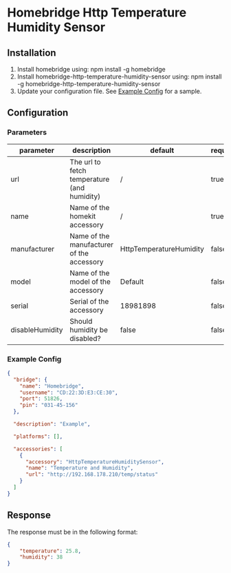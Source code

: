# Homebridge Http Temperature Humidity Sensor

## Installation

1. Install homebridge using: npm install -g homebridge
2. Install homebridge-http-temperature-humidity-sensor using: npm install -g homebridge-http-temperature-humidity-sensor
3. Update your configuration file. See [Example Config](#example-config) for a sample.

## Configuration

### Parameters
| parameter       | description                                                | default                 | required |
|-----------------|------------------------------------------------------------|-------------------------|----------|
| url             | The url to fetch temperature (and humidity)                | /                       | true     |
| name            | Name of the homekit accessory                              | /                       | true     |
| manufacturer    | Name of the manufacturer of the accessory                  | HttpTemperatureHumidity | false    |
| model           | Name of the model of the accessory                         | Default                 | false    |
| serial          | Serial of the accessory                                    | 18981898                | false    |
| disableHumidity | Should humidity be disabled?                               | false                   | false    |

### Example Config

```json
{
  "bridge": {
    "name": "Homebridge",
    "username": "CD:22:3D:E3:CE:30",
    "port": 51826,
    "pin": "031-45-156"
  },

  "description": "Example",

  "platforms": [],

  "accessories": [
    {
      "accessory": "HttpTemperatureHumiditySensor",
      "name": "Temperature and Humidity",
      "url": "http://192.168.178.210/temp/status"
    }
  ]
}
```
## Response
The response must be in the following format:
```json
{
    "temperature": 25.8,
    "humidity": 38
}
```